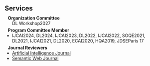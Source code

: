 <h1 id="services"></h1>

<h2 style="margin: 60px 0px 10px;">Services</h2>

<h4 style="margin:0 10px 0;">Organization Committee</h4>

<ul style="margin:0 0 5px;">
  <autocolor>DL Workshop</autocolor></a><autocolor>2027</autocolor></a>
</ul>

<h4 style="margin:0 10px 0;">Program Committee Member</h4>

<ul style="margin:0 0 5px;">
  <li>IJCAI2024, DL2024, IJCAI2023, DL2022, IJCAI2022, SOQE2021, DL2021, IJCAI2021, DL2020, ECAI2020, HQA2019, JDSEParis 17</li>
  
</ul>


<h4 style="margin:0 10px 0;">Journal Reviewers</h4>

<ul style="margin:0 0 20px;">
  <li><a href="https://aij.ijcai.org/"><autocolor>Artificial Intelligence Journal</autocolor></a></li>
  <li><a href="https://www.semantic-web-journal.net/"><autocolor>Semantic Web Journal</autocolor></a></li>
  
</ul>
